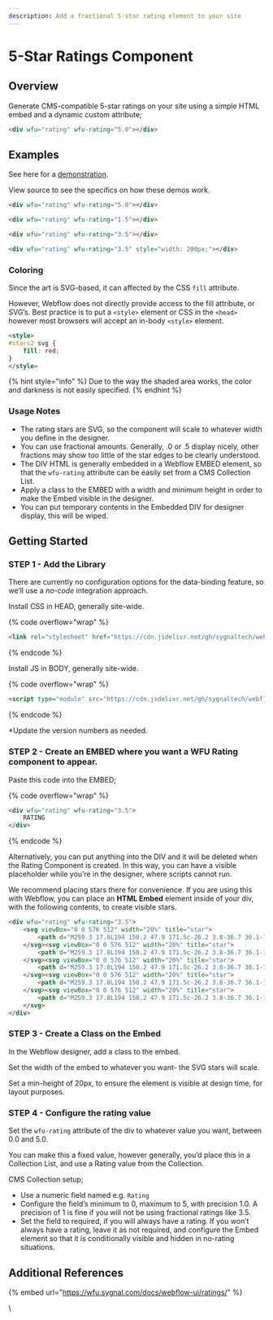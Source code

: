 ```yaml
---
description: Add a fractional 5-star rating element to your site
---
```


# 5-Star Ratings Component

## Overview

Generate CMS-compatible 5-star ratings on your site using a simple HTML embed and a dynamic custom attribute;

```html
<div wfu="rating" wfu-rating="5.0"></div>
```

## Examples

See here for a [demonstration](https://wfu.sygnal.com/docs/webflow-ui/ratings/).

View source to see the specifics on how these demos work.

```html
<div wfu="rating" wfu-rating="5.0"></div>
```

```html
<div wfu="rating" wfu-rating="1.5"></div>
```

```html
<div wfu="rating" wfu-rating="3.5"></div>
```

```html
<div wfu="rating" wfu-rating="3.5" style="width: 200px;"></div>
```

### Coloring <a href="#coloring" id="coloring"></a>

Since the art is SVG-based, it can affected by the CSS `fill` attribute.

However, Webflow does not directly provide access to the fill attribute, or SVG’s. Best practice is to put a `<style>` element or CSS in the `<head>` however most browsers will accept an in-body `<style>` element.

```html
<style>
#stars2 svg {
    fill: red; 
}
</style>
```

{% hint style="info" %}
Due to the way the shaded area works, the color and darkness is not easily specified.
{% endhint %}

### Usage Notes <a href="#usage-notes" id="usage-notes"></a>

* The rating stars are SVG, so the component will scale to whatever width you define in the designer.
* You can use fractional amounts. Generally, .0 or .5 display nicely, other fractions may show too little of the star edges to be clearly understood.
* The DIV HTML is generally embedded in a Webflow EMBED element, so that the `wfu-rating` attribute can be easily set from a CMS Collection List.
* Apply a class to the EMBED with a width and minimum height in order to make the Embed visible in the designer.
* You can put temporary contents in the Embedded DIV for designer display, this will be wiped.

## Getting Started <a href="#getting-started" id="getting-started"></a>

### STEP 1 - Add the Library <a href="#step-1---add-the-library" id="step-1---add-the-library"></a>

There are currently no configuration options for the data-binding feature, so we’ll use a _no-code_ integration approach.

Install CSS in HEAD, generally site-wide.

{% code overflow="wrap" %}
```html
<link rel="stylesheet" href="https://cdn.jsdelivr.net/gh/sygnaltech/webflow-util@4.11/dist/css/webflow-ui.min.css">
```
{% endcode %}

Install JS in BODY, generally site-wide.

{% code overflow="wrap" %}
```html
<script type="module" src="https://cdn.jsdelivr.net/gh/sygnaltech/webflow-util@4.11/src/nocode/webflow-ui.min.js"></script>
```
{% endcode %}

\*Update the version numbers as needed.

### STEP 2 - Create an EMBED where you want a WFU Rating component to appear. <a href="#step-2---create-an-embed-where-you-want-a-wfu-rating-component-to-appear" id="step-2---create-an-embed-where-you-want-a-wfu-rating-component-to-appear"></a>

Paste this code into the EMBED;

{% code overflow="wrap" %}
```html
<div wfu="rating" wfu-rating="3.5">
    RATING
</div>
```
{% endcode %}

Alternatively, you can put anything into the DIV and it will be deleted when the Rating Component is created. In this way, you can have a visible placeholder while you’re in the designer, where scripts cannot run.

We recommend placing stars there for convenience. If you are using this with Webflow, you can place an **HTML Embed** element inside of your div, with the following contents, to create visible stars.

```html
<div wfu="rating" wfu-rating="3.5">
    <svg viewBox="0 0 576 512" width="20%" title="star">
        <path d="M259.3 17.8L194 150.2 47.9 171.5c-26.2 3.8-36.7 36.1-17.7 54.6l105.7 103-25 145.5c-4.5 26.3 23.2 46 46.4 33.7L288 439.6l130.7 68.7c23.2 12.2 50.9-7.4 46.4-33.7l-25-145.5 105.7-103c19-18.5 8.5-50.8-17.7-54.6L382 150.2 316.7 17.8c-11.7-23.6-45.6-23.9-57.4 0z" />
    </svg><svg viewBox="0 0 576 512" width="20%" title="star">
        <path d="M259.3 17.8L194 150.2 47.9 171.5c-26.2 3.8-36.7 36.1-17.7 54.6l105.7 103-25 145.5c-4.5 26.3 23.2 46 46.4 33.7L288 439.6l130.7 68.7c23.2 12.2 50.9-7.4 46.4-33.7l-25-145.5 105.7-103c19-18.5 8.5-50.8-17.7-54.6L382 150.2 316.7 17.8c-11.7-23.6-45.6-23.9-57.4 0z" />
    </svg><svg viewBox="0 0 576 512" width="20%" title="star">
        <path d="M259.3 17.8L194 150.2 47.9 171.5c-26.2 3.8-36.7 36.1-17.7 54.6l105.7 103-25 145.5c-4.5 26.3 23.2 46 46.4 33.7L288 439.6l130.7 68.7c23.2 12.2 50.9-7.4 46.4-33.7l-25-145.5 105.7-103c19-18.5 8.5-50.8-17.7-54.6L382 150.2 316.7 17.8c-11.7-23.6-45.6-23.9-57.4 0z" />
    </svg><svg viewBox="0 0 576 512" width="20%" title="star">
        <path d="M259.3 17.8L194 150.2 47.9 171.5c-26.2 3.8-36.7 36.1-17.7 54.6l105.7 103-25 145.5c-4.5 26.3 23.2 46 46.4 33.7L288 439.6l130.7 68.7c23.2 12.2 50.9-7.4 46.4-33.7l-25-145.5 105.7-103c19-18.5 8.5-50.8-17.7-54.6L382 150.2 316.7 17.8c-11.7-23.6-45.6-23.9-57.4 0z" />
    </svg><svg viewBox="0 0 576 512" width="20%" title="star">
        <path d="M259.3 17.8L194 150.2 47.9 171.5c-26.2 3.8-36.7 36.1-17.7 54.6l105.7 103-25 145.5c-4.5 26.3 23.2 46 46.4 33.7L288 439.6l130.7 68.7c23.2 12.2 50.9-7.4 46.4-33.7l-25-145.5 105.7-103c19-18.5 8.5-50.8-17.7-54.6L382 150.2 316.7 17.8c-11.7-23.6-45.6-23.9-57.4 0z" />
    </svg>
</div>
```

### STEP 3 - Create a Class on the Embed <a href="#step-3---create-a-class-on-the-embed" id="step-3---create-a-class-on-the-embed"></a>

In the Webflow designer, add a class to the embed.

Set the width of the embed to whatever you want- the SVG stars will scale.

Set a min-height of 20px, to ensure the element is visible at design time, for layout purposes.

### STEP 4 - Configure the rating value <a href="#step-4---configure-the-rating-value" id="step-4---configure-the-rating-value"></a>

Set the `wfu-rating` attribute of the div to whatever value you want, between 0.0 and 5.0.

You can make this a fixed value, however generally, you’d place this in a Collection List, and use a Rating value from the Collection.

CMS Collection setup;

* Use a numeric field named e.g. `Rating`
* Configure the field’s minimum to 0, maximum to 5, with precision 1.0. A precision of 1 is fine if you will not be using fractional ratings like 3.5.
* Set the field to required, if you will always have a rating. If you won’t always have a rating, leave it as not required, and configure the Embed element so that it is conditionally visible and hidden in no-rating situations.

## Additional References

{% embed url="https://wfu.sygnal.com/docs/webflow-ui/ratings/" %}

\
